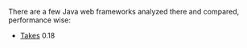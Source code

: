 There are a few Java web frameworks analyzed there
and compared, performance wise:

 * [Takes](http://www.takes.org) 0.18
